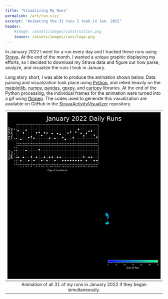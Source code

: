 ```yaml
---
title: "Visualizing My Runs"
permalink: /art/run-viz/
excerpt: "Animating the 31 runs I took in Jan. 2022"
header:
    #image: /assets/images/construction.png
    teaser: /assets/images/runs/logo.png
---
```


In January 2022 I went for a run every day and I tracked these runs using
[Strava](https://www.strava.com/dashboard).
At the end of the month, I wanted a unique graphic displaying my efforts, so I
decided to download my Strava data and figure out how parse, analyze, and
visualize the runs I took in January.

Long story short, I was able to produce the animation shown below.
Data parsing and visualization took place using
[Python](https://www.python.org/), and relied heavily
on the [matplotlib](https://matplotlib.org/), [numpy](https://numpy.org/),
[pandas](https://pandas.pydata.org/),
[gpxpy](https://github.com/tkrajina/gpxpy), and
[cartopy](https://scitools.org.uk/cartopy/docs/latest/) libraries.
At the end of the Python processing, the individual frames for the animation
were turned into a gif using [ffmpeg](https://ffmpeg.org/).
The codes used to generate this visualization are available on GitHub in the
[StravaActivityVisualizer](https://github.com/elbeejay/StravaActivityVisualizer) repository.

| ![Jan. Runs](/assets/images/runs/janruns.gif) |
|:--:|
| Animation of all 31 of my runs in January 2022 if they began simultaneously. |
